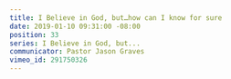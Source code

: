 ```yaml
---
title: I Believe in God, but…how can I know for sure
date: 2019-01-10 09:31:00 -08:00
position: 33
series: I Believe in God, but...
communicator: Pastor Jason Graves
vimeo_id: 291750326
---
```


